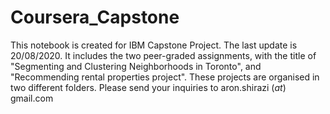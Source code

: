 # Coursera_Capstone
This notebook is created for IBM Capstone Project.
The last update is 20/08/2020.
It includes the two peer-graded assignments, with the title of "Segmenting and Clustering Neighborhoods in Toronto", and "Recommending rental properties project". These projects are organised in two different folders.
Please send your inquiries to aron.shirazi (_at_) gmail.com